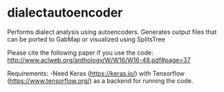 # dialectautoencoder
Performs dialect analysis using autoencoders. Generates output files that can be ported to GabMap or visualized using SplitsTree

Please cite the following paper if you use the code:
	http://www.aclweb.org/anthology/W/W16/W16-48.pdf#page=37

Requirements:
  -Need Keras (https://keras.io/) with Tensorflow (https://www.tensorflow.org/) as a backend for running the code.
